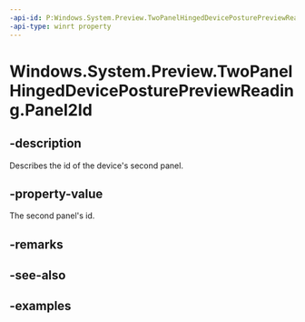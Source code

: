```yaml
---
-api-id: P:Windows.System.Preview.TwoPanelHingedDevicePosturePreviewReading.Panel2Id
-api-type: winrt property
---
```


<!-- Property syntax.
public string Panel2Id { get; }
-->

# Windows.System.Preview.TwoPanelHingedDevicePosturePreviewReading.Panel2Id

## -description
Describes the id of the device's second panel.

## -property-value
The second panel's id.

## -remarks

## -see-also

## -examples

